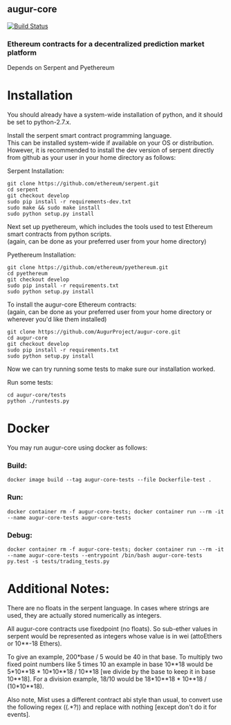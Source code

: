 augur-core
----------

[![Build Status](https://travis-ci.org/AugurProject/augur-core.svg)](https://travis-ci.org/AugurProject/augur-core)

### Ethereum contracts for a decentralized prediction market platform

Depends on Serpent and Pyethereum

# Installation

You should already have a system-wide installation of python, and it should be set to python-2.7.x.

Install the serpent smart contract programming language.<br>
This can be installed system-wide if available on your OS or distribution.<br>
However, it is recommended to install the dev version of serpent directly from github as your user in your home directory as follows:

Serpent Installation:
```
git clone https://github.com/ethereum/serpent.git
cd serpent
git checkout develop
sudo pip install -r requirements-dev.txt
sudo make && sudo make install
sudo python setup.py install
```

Next set up pyethereum, which includes the tools used to test Ethereum smart contracts from python scripts.<br>
(again, can be done as your preferred user from your home directory)

Pyethereum Installation:
```
git clone https://github.com/ethereum/pyethereum.git
cd pyethereum
git checkout develop
sudo pip install -r requirements.txt
sudo python setup.py install
```

To install the augur-core Ethereum contracts:<br>
(again, can be done as your preferred user from your home directory or wherever you'd like them installed)
```
git clone https://github.com/AugurProject/augur-core.git
cd augur-core
git checkout develop
sudo pip install -r requirements.txt
sudo python setup.py install
```

Now we can try running some tests to make sure our installation worked.

Run some tests:
```
cd augur-core/tests
python ./runtests.py
```


# Docker

You may run augur-core using docker as follows:

### Build:
```
docker image build --tag augur-core-tests --file Dockerfile-test .
```

### Run:
```
docker container rm -f augur-core-tests; docker container run --rm -it --name augur-core-tests augur-core-tests
```

### Debug:
```
docker container rm -f augur-core-tests; docker container run --rm -it --name augur-core-tests --entrypoint /bin/bash augur-core-tests
py.test -s tests/trading_tests.py
```


# Additional Notes:

There are no floats in the serpent language.
In cases where strings are used, they are actually stored numerically as integers.

All augur-core contracts use fixedpoint (no floats).  So sub-ether values in serpent would be represented as integers whose value
is in wei (attoEthers or 10**-18 Ethers).

To give an example, 200\*base / 5 would be 40 in that base.  To multiply two fixed point numbers like 5 times 10 an example in 
base 10\*\*18 would be 5\*10\*\*18 \* 10\*10\*\*18 / 10\*\*18
[we divide by the base to keep it in base 10\*\*18].  For a division example, 18/10 would be 18\*10\*\*18 \* 10\*\*18 / (10\*10\*\*18).

Also note, Mist uses a different contract abi style than usual, to convert use the following regex \((.\*?)\) and replace with nothing [except don't do it for events].

